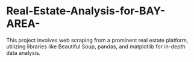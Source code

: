 # Real-Estate-Analysis-for-BAY-AREA-
This project involves web scraping from a prominent real estate platform, utilizing libraries like Beautiful Soup, pandas, and matplotlib for in-depth data analysis.
